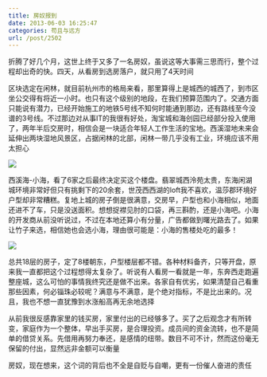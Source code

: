 ```yaml
---
title: 房奴报到
date: 2013-06-03 16:25:47
categories: 苟且与远方
url: /post/2502
---
```


折腾了好几个月，这世上终于又多了一名房奴，虽说这等大事需三思而行，整个过程却出奇的快。四天，从看房到选房落户，就只用了4天时间

区块选定在闲林，就目前杭州市的格局来看，那里算得上是城西的城西了，到市区坐公交得有将近一小时。也只有这个级别的地段，在我们预算范围内了。交通方面只能说有潜力，已经开始施工的地铁5号线不知何时能通到那边，还有路线至今没谱的3号线。不过那边对从事IT的我很有好处，淘宝城和海创园已经部分投入使用了，两年半后交房时，相信会是一块适合年轻人工作生活的宝地。西溪湿地未来会延伸出两块湿地风景区，占据闲林的北部，闲林一带几乎没有工业，环境应该不用太担心

![](https://storageapi.fleek.co/0a3a8890-e65e-47ce-93d7-0442b9209d38-bucket/blog/posts/2013-06/06-03/1.jpg)

西溪海-小海，看了6家之后最终决定买这个楼盘。翡翠城西泠苑太贵，东海闲湖城环境非常好但只有挑剩下的20余套，世茂西西湖的loft我不喜欢，温莎郡环境好户型却非常糟糕。复地上城的房子倒是很满意，交房早，户型也和小海相似，地面还进不了车，只是没送面积。想想捉襟见肘的口袋，再三斟酌，还是小海吧。小海的开发商从前没听说过，不过在本地还算小有分量，广告都做到曙光路去了。如果让竹子来选，相信她也会选小海，理由很可能是：小海的售楼处吃的最多！

![](https://storageapi.fleek.co/0a3a8890-e65e-47ce-93d7-0442b9209d38-bucket/blog/posts/2013-06/06-03/2.jpg)

总共18层的房子，定了8楼朝东，户型楼层都不错。各种材料备齐，只等开盘，原来我一直都把这个过程想得太复杂了。听说有人看房一看就是一年，东奔西走跑遍整座城，这么可怕的事情我终究还是做不出来。各家自有优劣，如果清楚自己看重那些因素，何必锱珠必较呢？满意与不满意，是个绝对指标，不是比出来的。况且，我也不想一直犹豫到水涨船高再无余地选择

从前我很反感靠家里的钱买房，家里付出的已经够多了。买了之后观念才有所转变，家庭作为一个整体，早出手买房，是合理投资。成员间的资金流转，也不是简单的借贷关系。先借用再努力奉还，是感情的纽带。数目不可不计，然而这份毫无保留的付出，显然远非金额可以衡量

房奴，现在想来，这个词的背后也不全是自贬与自嘲，更有一份催人奋进的责任
